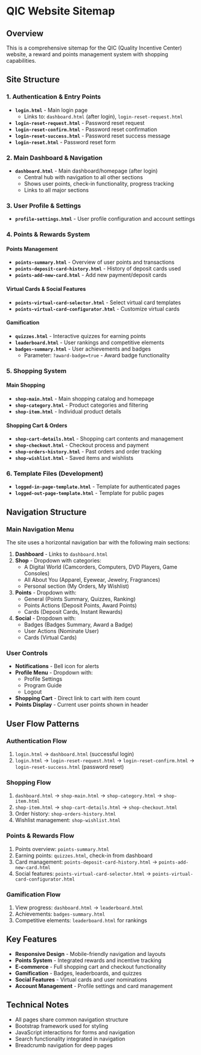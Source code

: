 # QIC Website Sitemap

## Overview
This is a comprehensive sitemap for the QIC (Quality Incentive Center) website, a reward and points management system with shopping capabilities.

## Site Structure

### 1. Authentication & Entry Points
- **`login.html`** - Main login page
  - Links to: `dashboard.html` (after login), `login-reset-request.html`
- **`login-reset-request.html`** - Password reset request
- **`login-reset-confirm.html`** - Password reset confirmation
- **`login-reset-success.html`** - Password reset success message
- **`login-reset.html`** - Password reset form

### 2. Main Dashboard & Navigation
- **`dashboard.html`** - Main dashboard/homepage (after login)
  - Central hub with navigation to all other sections
  - Shows user points, check-in functionality, progress tracking
  - Links to all major sections

### 3. User Profile & Settings
- **`profile-settings.html`** - User profile configuration and account settings

### 4. Points & Rewards System

#### Points Management
- **`points-summary.html`** - Overview of user points and transactions
- **`points-deposit-card-history.html`** - History of deposit cards used
- **`points-add-new-card.html`** - Add new payment/deposit cards

#### Virtual Cards & Social Features
- **`points-virtual-card-selector.html`** - Select virtual card templates
- **`points-virtual-card-configurator.html`** - Customize virtual cards

#### Gamification
- **`quizzes.html`** - Interactive quizzes for earning points
- **`leaderboard.html`** - User rankings and competitive elements
- **`badges-summary.html`** - User achievements and badges
  - Parameter: `?award-badge=true` - Award badge functionality

### 5. Shopping System

#### Main Shopping
- **`shop-main.html`** - Main shopping catalog and homepage
- **`shop-category.html`** - Product categories and filtering
- **`shop-item.html`** - Individual product details

#### Shopping Cart & Orders
- **`shop-cart-details.html`** - Shopping cart contents and management
- **`shop-checkout.html`** - Checkout process and payment
- **`shop-orders-history.html`** - Past orders and order tracking
- **`shop-wishlist.html`** - Saved items and wishlists

### 6. Template Files (Development)
- **`logged-in-page-template.html`** - Template for authenticated pages
- **`logged-out-page-template.html`** - Template for public pages

## Navigation Structure

### Main Navigation Menu
The site uses a horizontal navigation bar with the following main sections:

1. **Dashboard** - Links to `dashboard.html`
2. **Shop** - Dropdown with categories:
   - A Digital World (Camcorders, Computers, DVD Players, Game Consoles)
   - All About You (Apparel, Eyewear, Jewelry, Fragrances)
   - Personal section (My Orders, My Wishlist)
3. **Points** - Dropdown with:
   - General (Points Summary, Quizzes, Ranking)
   - Points Actions (Deposit Points, Award Points)  
   - Cards (Deposit Cards, Instant Rewards)
4. **Social** - Dropdown with:
   - Badges (Badges Summary, Award a Badge)
   - User Actions (Nominate User)
   - Cards (Virtual Cards)

### User Controls
- **Notifications** - Bell icon for alerts
- **Profile Menu** - Dropdown with:
  - Profile Settings
  - Program Guide
  - Logout
- **Shopping Cart** - Direct link to cart with item count
- **Points Display** - Current user points shown in header

## User Flow Patterns

### Authentication Flow
1. `login.html` → `dashboard.html` (successful login)
2. `login.html` → `login-reset-request.html` → `login-reset-confirm.html` → `login-reset-success.html` (password reset)

### Shopping Flow
1. `dashboard.html` → `shop-main.html` → `shop-category.html` → `shop-item.html`
2. `shop-item.html` → `shop-cart-details.html` → `shop-checkout.html`
3. Order history: `shop-orders-history.html`
4. Wishlist management: `shop-wishlist.html`

### Points & Rewards Flow
1. Points overview: `points-summary.html`
2. Earning points: `quizzes.html`, check-in from dashboard
3. Card management: `points-deposit-card-history.html` → `points-add-new-card.html`
4. Social features: `points-virtual-card-selector.html` → `points-virtual-card-configurator.html`

### Gamification Flow
1. View progress: `dashboard.html` → `leaderboard.html`
2. Achievements: `badges-summary.html`
3. Competitive elements: `leaderboard.html` for rankings

## Key Features
- **Responsive Design** - Mobile-friendly navigation and layouts
- **Points System** - Integrated rewards and incentive tracking
- **E-commerce** - Full shopping cart and checkout functionality
- **Gamification** - Badges, leaderboards, and quizzes
- **Social Features** - Virtual cards and user nominations
- **Account Management** - Profile settings and card management

## Technical Notes
- All pages share common navigation structure
- Bootstrap framework used for styling
- JavaScript interactions for forms and navigation
- Search functionality integrated in navigation
- Breadcrumb navigation for deep pages 